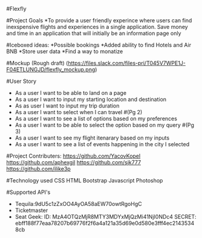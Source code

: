 #Flexfly

#Project Goals 
*To provide a user friendly experince where users can find inexspensive flights and experiences in a single application. Save money and time in an application that will initially be an information page only 

#Iceboxed ideas: 
*Possible bookings
*Added ability to find Hotels and Air BNB
*Store user data
*Find a way to monatize

#Mockup (Rough draft)
(https://files.slack.com/files-pri/T045V7WPE1J-F04ETLUNGJD/flexfly_mockup.png)


#User Story 
* As a user I want to be able to land on a page
* As a user I want to input my starting location and destination
* As as user I want to input my trip duration 
* As a user I want to select when I can travel 
#(Pg 2)
* As a user I want to see a list of options based on my preferences 
* As a user I want to be able to select the option based on my query
#(Pg 3)
* As a user I want to see my flight itenarary based on my inputs
* As a user I want to see a list of events happening in the city I selected




#Project Contributers: 
https://github.com/YacovKopel
https://github.com/aphexgil
https://github.com/sjk777
https://github.com/ilike3p

#Technology used
CSS
HTML 
Bootstrap 
Javascript 
Photoshop

#Supported API's
* Tequila:9dU5c1zZxOO4AyOA58aEW70owtRgoHgC
* Ticketmaster 
* Seat Geek:
ID: MzA4OTQzMjR8MTY3MDYxMjQzMi41NjI0NDc4
SECRET: ebff188f77eaa78207b69776f2f6a4a121a35d69e0d580e3fff4ec21435348cb